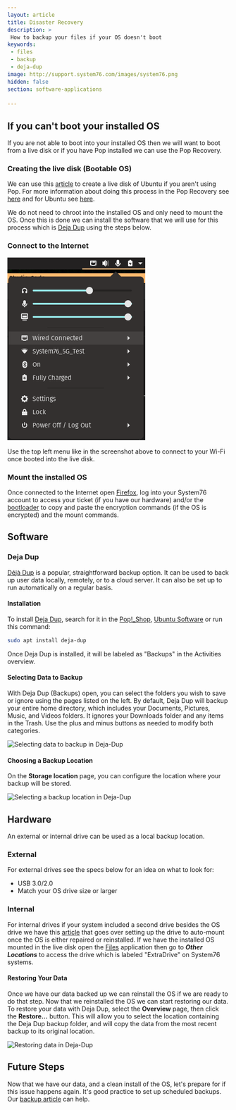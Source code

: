 ```yaml
---
layout: article
title: Disaster Recovery
description: >
 How to backup your files if your OS doesn't boot
keywords:
 - files
 - backup
 - deja-dup
image: http://support.system76.com/images/system76.png
hidden: false
section: software-applications

---
```


## If you can't boot your installed OS

If you are not able to boot into your installed OS then we will want to boot from a live disk or if you have Pop installed we can use the Pop Recovery.

### Creating the live disk (Bootable OS)

We can use this [article](/articles/live-disk) to create a live disk of Ubuntu if you aren't using Pop. For more information about doing this process in the Pop Recovery see [here](/articles/pop-recovery) and for Ubuntu see [here](/articles/bootloader).

We do not need to chroot into the installed OS and only need to mount the OS. Once this is done we can install the software that we will use for this process which is <u>Deja Dup</u> using the steps below. 

### Connect to the Internet

![Top Left Menu](/images/disaster-recovery/Dialog.png)

Use the top left menu like in the screenshot above to connect to your Wi-Fi once booted into the live disk. 

### Mount the installed OS

Once connected to the Internet open <u>Firefox</u>, log into your System76 account to access your ticket (if you have our hardware) and/or the [bootloader](/articles/bootloader) to copy and paste the encryption commands (if the OS is encrypted) and the mount commands.

## Software 

### Deja Dup

[Déjà Dup](https://wiki.gnome.org/Apps/DejaDup) is a popular, straightforward backup option. It can be used to back up user data locally, remotely, or to a cloud server. It can also be set up to run automatically on a regular basis.

#### Installation

To install <u>Deja Dup</u>, search for it in the <u>Pop!\_Shop</u>, <u>Ubuntu Software</u> or run this command:

```bash
sudo apt install deja-dup
```

Once Deja Dup is installed, it will be labeled as "Backups" in the Activities overview.

#### Selecting Data to Backup

With Deja Dup (Backups) open, you can select the folders you wish to save or ignore using the pages listed on the left. By default, Deja Dup will backup your entire home directory, which includes your Documents, Pictures, Music, and Videos folders. It ignores your Downloads folder and any items in the Trash. Use the plus and minus buttons as needed to modify both categories.

![Selecting data to backup in Deja-Dup](/images/backup/deja_selection.png)

#### Choosing a Backup Location

On the **Storage location** page, you can configure the location where your backup will be stored.

![Selecting a backup location in Deja-Dup](/images/backup/deja_location.png)

## Hardware

An external or internal drive can be used as a local backup location. 

### External

For external drives see the specs below for an idea on what to look for:

- USB 3.0/2.0
- Match your OS drive size or larger

### Internal

For internal drives if your system included a second drive besides the OS drive we have this [article](/articles/extra-drive/) that goes over setting up the drive to auto-mount once the OS is either repaired or reinstalled. If we have the installed OS mounted in the live disk open the <u>Files</u> application then go to ***Other Locations*** to access the drive which is labeled "ExtraDrive" on System76 systems.

#### Restoring Your Data

Once we have our data backed up we can reinstall the OS if we are ready to do that step. Now that we reinstalled the OS we can start restoring our data. To restore your data with Deja Dup, select the **Overview** page, then click the **Restore...** button. This will allow you to select the location containing the Deja Dup backup folder, and will copy the data from the most recent backup to its original location.

![Restoring data in Deja-Dup](/images/backup/deja_overview.png)

## Future Steps

Now that we have our data, and a clean install of the OS, let's prepare for if this issue happens again. It's good practice to set up scheduled backups. Our [backup article](/articles/backup-files) can help.

